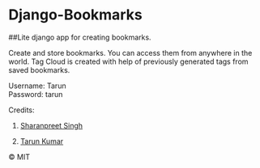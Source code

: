 # Django-Bookmarks
##Lite django app for creating bookmarks.


Create and store bookmarks. You can access them from anywhere in the world.
Tag Cloud is created with help of previously generated tags from saved bookmarks.

Username:  Tarun  
Password:  tarun

Credits:

1. [Sharanpreet Singh](https://github.com/Sharan-Lobana)

2. [Tarun Kumar](https://github.com/tarunz)



© MIT
